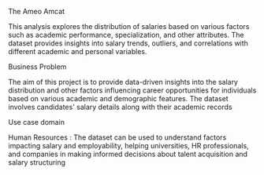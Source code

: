 The Ameo Amcat

This analysis explores the distribution of salaries based on various factors such as academic performance, specialization, and other attributes.
The dataset provides insights into salary trends, outliers, and correlations with different academic and personal variables.

Business Problem

The aim of this project is to provide data-driven insights into the salary distribution and other factors influencing career opportunities for individuals based on various academic and demographic features. The dataset involves candidates' salary details along with their academic records

Use case domain 

Human Resources : The dataset can be used to understand factors impacting salary and employability, helping universities, HR professionals, and companies in making informed decisions about talent acquisition and salary structuring
